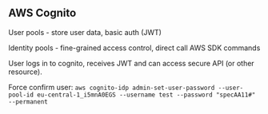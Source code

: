 ## AWS Cognito

User pools - store user data, basic auth (JWT)

Identity pools - fine-grained access control, direct call AWS SDK commands

User logs in to cognito, receives JWT and can access secure API (or other resource).

Force confirm user: `aws cognito-idp admin-set-user-password --user-pool-id eu-central-1_i5mnA0EGS --username test --password "specAA11#" --permanent`
